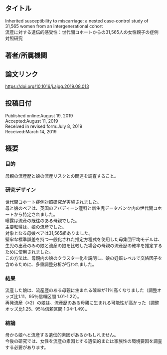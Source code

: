 ## タイトル
Inherited susceptibility to miscarriage: a nested case-control study of 31,565 women from an intergenerational cohort  
流産に対する遺伝的感受性：世代間コホートからの31,565人の女性親子の症例対照研究

## 著者/所属機関

## 論文リンク
https://doi.org/10.1016/j.ajog.2019.08.013

## 投稿日付
Published online:August 19, 2019  
Accepted:August 11, 2019  
Received in revised form:July 8, 2019  
Received:March 14, 2019

## 概要
### 目的
母親の流産歴と娘の流産リスクとの関連を調査すること。

### 研究デザイン
世代間コホート症例対照研究が実施されました。  
母と娘のペアは、英国のアバディーン産科と新生児データバンク内の世代間コホートから特定されました。  
曝露は流産の既往のある母親でした。  
主要転帰は、娘の流産でした。  
対象となる母娘ペアは31,565組ありました。  
堅牢な標準誤差を持つ一般化された推定方程式を使用した母集団平均モデルは、生児の出産のみの娘と流産の娘を比較した場合の母親の流産歴の確率を推定するために使用されました。  
この方法は、母親内の娘のクラスター化を説明し、娘の妊娠レベルで交絡因子を含めるために、多重調整分析が行われました。

### 結果
流産した娘は、流産歴のある母親に生まれる確率が11％高くなりました（調整オッズ比1.11、95％信頼区間 1.01-1.22）。  
再発流産（≥2）の娘は、流産歴のある母親に生まれる可能性が高かった（調整オッズ比1.25、95％信頼区間 1.04–1.49）。

### 結論
母から娘へと流産する遺伝的素因があるかもしれません。  
今後の研究では、女性を流産の素因とする遺伝的または家族性の環境要因を調査する必要があります。
